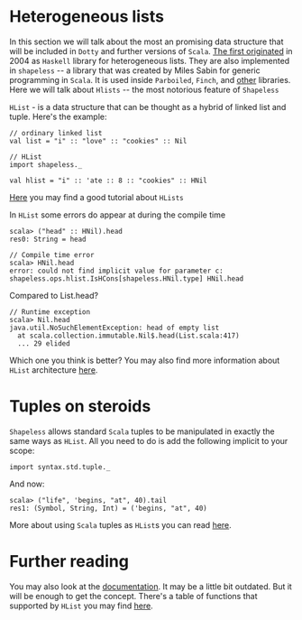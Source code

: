 Heterogeneous lists
===================

In this section we will talk about the most an promising data structure that
will be included in `Dotty` and further versions of `Scala`.
[The first originated][hlists-haskell] in 2004 as `Haskell` library for
heterogeneous lists. They are also implemented in `shapeless` -- a library that
was created by Miles Sabin for generic programming in `Scala`. It is used
inside `Parboiled`, `Finch`, and [other][built-with-shapeless] libraries.
Here we will talk about `Hlists` -- the most notorious feature of `Shapeless`

`HList` - is a data structure that can be thought as a hybrid of linked list
and tuple. Here's the example:

    // ordinary linked list
    val list = "i" :: "love" :: "cookies" :: Nil

    // HList
    import shapeless._

    val hlist = "i" :: 'ate :: 8 :: "cookies" :: HNil

[Here][hlist-tutorial] you may find a good tutorial about `HLists`

In `HList` some errors do appear at during the compile time

    scala> ("head" :: HNil).head
    res0: String = head

    // Compile time error
    scala> HNil.head
    error: could not find implicit value for parameter c:
    shapeless.ops.hlist.IsHCons[shapeless.HNil.type] HNil.head

Compared to List.head?

    // Runtime exception
    scala> Nil.head
    java.util.NoSuchElementException: head of empty list
      at scala.collection.immutable.Nil$.head(List.scala:417)
      ... 29 elided

Which one you think is better?
You may also find more information about `HList` architecture
[here][hlist-tutorial-2].


Tuples on steroids
==================
`Shapeless` allows standard `Scala` tuples to be manipulated in exactly the same
ways as `HList`. All you need to do is add the following implicit to your scope:

    import syntax.std.tuple._

And now:

    scala> ("life", 'begins, "at", 40).tail
    res1: (Symbol, String, Int) = ('begins, "at", 40)

More about using `Scala` tuples as `HList`s you can read
[here][tuples-as-hlists].


Further reading
===============
You may also look at the [documentation][old-doc]. It may be a little bit
outdated. But it will be enough to get the concept. There's a table of functions
that supported by `HList` you may find [here][hlist-fun-table].

[hlists-haskell]: http://hackage.haskell.org/package/HList
[hlist-builders]: http://ivanyu.me/blog/2016/01/11/type-safe-query-builders-in-scala-revisited-shapeless/
[built-with-shapeless]: https://github.com/milessabin/shapeless/wiki/Built-with-shapeless
[hlist-tutorial]: http://enear.github.io/2016/04/05/bits-shapeless-1-hlists/
[hlist-tutorial-2]: http://akmetiuk.com/blog/2016/09/30/dissecting-shapeless-hlists.html
[tuples-as-hlists]: https://github.com/milessabin/shapeless/wiki/Feature-overview:-shapeless-2.0.0#hlist-style-operations-on-standard-scala-tuples
[hlist-fun-table]: https://github.com/milessabin/shapeless/wiki/Feature-overview:-shapeless-2.1.0#operations-on-hlistsrecordscoproductsunionstuplesproducts
[old-doc]: https://github.com/milessabin/shapeless/wiki/Feature-overview:-shapeless-2.0.0#heterogenous-lists

